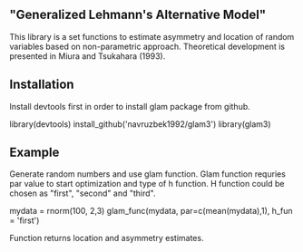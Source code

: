 

## "Generalized Lehmann's Alternative Model" 

This library is a set functions to estimate asymmetry and location of random variables based on non-parametric approach.
Theoretical development is presented in Miura and Tsukahara (1993). 


## Installation

Install devtools first in order to install glam package from github. 

library(devtools)
install_github('navruzbek1992/glam3')
library(glam3)

## Example

Generate random numbers and use glam function. Glam function requries par value to start optimization and type of h function. H function could be chosen as "first", "second" and "third". 

mydata = rnorm(100, 2,3)
glam_func(mydata, par=c(mean(mydata),1), h_fun = 'first')


Function returns location and asymmetry estimates.
